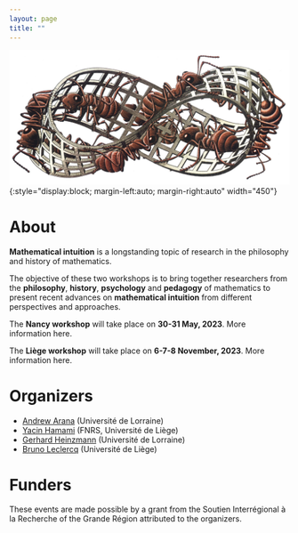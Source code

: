 ```yaml
---
layout: page
title: ""
---
```


![title](/assets/img/moebius-strip.jpg){:style="display:block; margin-left:auto; margin-right:auto" width="450"}

# About

**Mathematical intuition** is a longstanding topic of research in the philosophy and history of mathematics.

The objective of these two workshops is to bring together researchers from the **philosophy**, **history**, **psychology** and **pedagogy** of mathematics to present recent advances on **mathematical intuition** from different perspectives and approaches.

The **Nancy workshop** will take place on **30-31 May, 2023**. More information here.

The **Liège workshop** will take place on **6-7-8 November, 2023**. More information here.

# Organizers

- [Andrew Arana](http://poincare.univ-lorraine.fr/fr/membre-titulaire/andrew-arana) (Université de Lorraine)
- [Yacin Hamami](https://www.yacinhamami.com/) (FNRS, Université de Liège)
- [Gerhard Heinzmann](https://poincare.univ-lorraine.fr/fr/membre-titulaire/gerhard-heinzmann) (Université de Lorraine)
- [Bruno Leclercq](https://www.uliege.be/cms/c_9054334/fr/repertoire?uid=u015356) (Université de Liège)

# Funders

These events are made possible by a grant from the Soutien Interrégional à la Recherche of the Grande Région attributed to the organizers.
